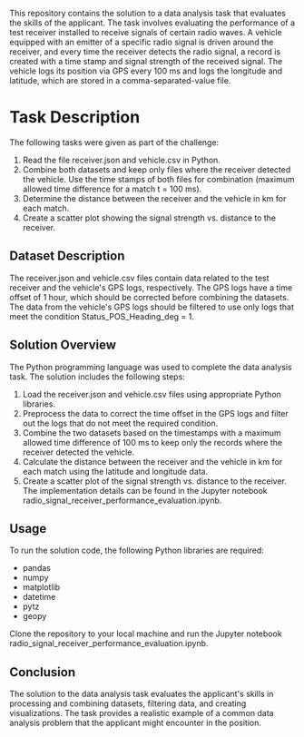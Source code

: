 This repository contains the solution to a data analysis task that evaluates the skills of the applicant. The task involves evaluating the performance of a test receiver installed to receive signals of certain radio waves. A vehicle equipped with an emitter of a specific radio signal is driven around the receiver, and every time the receiver detects the radio signal, a record is created with a time stamp and signal strength of the received signal. The vehicle logs its position via GPS every 100 ms and logs the longitude and latitude, which are stored in a comma-separated-value file.

# Task Description

The following tasks were given as part of the challenge:

1. Read the file receiver.json and vehicle.csv in Python.
2. Combine both datasets and keep only files where the receiver detected the vehicle. Use the time stamps of both files for combination (maximum allowed time difference for a match t = 100 ms).
3. Determine the distance between the receiver and the vehicle in km for each match.
4. Create a scatter plot showing the signal strength vs. distance to the receiver.

## Dataset Description

The receiver.json and vehicle.csv files contain data related to the test receiver and the vehicle's GPS logs, respectively. The GPS logs have a time offset of 1 hour, which should be corrected before combining the datasets. The data from the vehicle's GPS logs should be filtered to use only logs that meet the condition Status_POS_Heading_deg = 1.

## Solution Overview

The Python programming language was used to complete the data analysis task. The solution includes the following steps:

1. Load the receiver.json and vehicle.csv files using appropriate Python libraries. 
2. Preprocess the data to correct the time offset in the GPS logs and filter out the logs that do not meet the required condition.
3. Combine the two datasets based on the timestamps with a maximum allowed time difference of 100 ms to keep only the records where the receiver detected the vehicle.
4. Calculate the distance between the receiver and the vehicle in km for each match using the latitude and longitude data.
5. Create a scatter plot of the signal strength vs. distance to the receiver.
The implementation details can be found in the Jupyter notebook radio_signal_receiver_performance_evaluation.ipynb.

## Usage
To run the solution code, the following Python libraries are required:

* pandas
* numpy
* matplotlib
* datetime
* pytz
* geopy

Clone the repository to your local machine and run the Jupyter notebook radio_signal_receiver_performance_evaluation.ipynb.

## Conclusion
The solution to the data analysis task evaluates the applicant's skills in processing and combining datasets, filtering data, and creating visualizations. The task provides a realistic example of a common data analysis problem that the applicant might encounter in the position.



